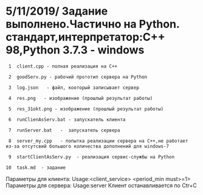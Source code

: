 5/11/2019/
Задание выполнено.Частично на Python.
стандарт,интерпретатор:C++ 98,Python 3.7.3 - windows
===
     1	client.cpp - полная реализация на С++

     2	goodServ.py - рабочий прототип сервера на Python

     3	log.json   - файл, кооторый записывает сервер

     4	res.png   - изображение (прошлый результат работы)

     5	res_31okt.png - изображение (прошлый результат работы)

     6	runClienAsServ.bat - запускатель клиента
                           
     7	runServer.bat   -  запускатель сервера

     8	server_my.cpp   - попытка реализации сервера на C++,не работает из-за отсутсвий большого количества дополнений для windows-7

     9	startClientAsServ.py  - реализация сервис-службы на Python

    10	task.md  - задание
Параметры для клиента:
Usage:<client_service> <host> <port> <period_min must>=1>
Параметры для сервера:
Usage:server <file to save json>
Клиент останавливается по Ctr+C
